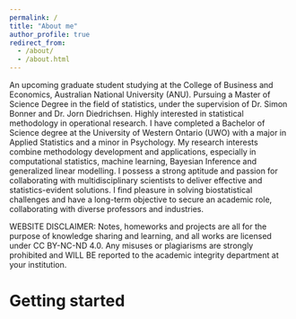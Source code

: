 ```yaml
---
permalink: /
title: "About me"
author_profile: true
redirect_from: 
  - /about/
  - /about.html
---
```


An upcoming graduate student studying at the College of Business and Economics, Australian National University (ANU). Pursuing a Master of Science Degree in the field of statistics, under the supervision of Dr. Simon Bonner and Dr. Jorn Diedrichsen. Highly interested in statistical methodology in operational research. I have completed a Bachelor of Science degree at the University of Western Ontario (UWO) with a major in Applied Statistics and a minor in Psychology. My research interests combine methodology development and applications, especially in computational statistics, machine learning, Bayesian Inference and generalized linear modelling. I possess a strong aptitude and passion for collaborating with multidisciplinary scientists to deliver effective and statistics-evident solutions. I find pleasure in solving biostatistical challenges and have a long-term objective to secure an academic role, collaborating with diverse professors and industries. 




WEBSITE DISCLAIMER: Notes, homeworks and projects are all for the purpose of knowledge sharing and learning, and all works are licensed under CC BY-NC-ND 4.0. Any misuses or plagiarisms are strongly prohibited and WILL BE reported to the academic integrity department at your institution.




Getting started
======
